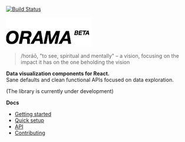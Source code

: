 [![Build Status](https://travis-ci.org/kensho/orama.svg)](https://travis-ci.org/kensho/orama)

![logo](/dist/imgs/logo.png)

> /horáō, "to see, spiritual and mentally" – a vision, focusing on the impact it has on the one beholding the vision

**Data visualization components for React.**  
Sane defaults and clean functional APIs focused on data exploration.

(The library is currently under development)

**Docs**

- [Getting started](/docs/gettingStarted.md)
- [Quick setup](/docs/quickSetup.md)
- [API](/docs/api.md)
- [Contributing](/docs/contributing.md)

